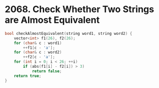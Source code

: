 # 2068. Check Whether Two Strings are Almost Equivalent

```cpp
bool checkAlmostEquivalent(string word1, string word2) {
    vector<int> f1(26), f2(26);
    for (char& c : word1)
        ++f1[c - 'a'];
    for (char& c : word2)
        ++f2[c - 'a'];
    for (int i = 0; i < 26; ++i)
        if (abs(f1[i] - f2[i]) > 3)
            return false;
    return true;
}
```
